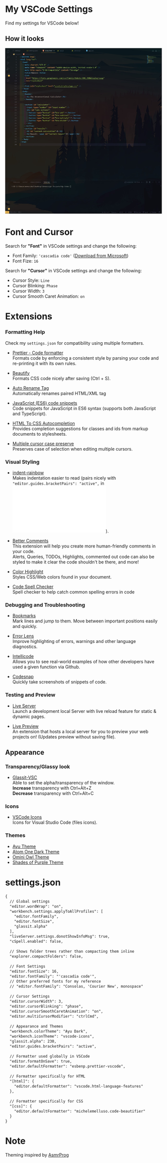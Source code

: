 # My VSCode Settings

Find my settings for VSCode below!

## How it looks

![vscode-screenshot](vscode-ss.jpg)

# Font and Cursor

Search for **"Font"** in VSCode settings and change the following:
- Font Family: `'cascadia code'` (<a href="https://github.com/microsoft/cascadia-code" target="_blank">Download from Microsoft</a>)
- Font Fize: `16`


Search for **"Cursor"** in VSCode settings and change the following:
- Cursor Style: `Line`
- Cursor Blinking: `Phase`
- Cursor Width: `3`
- Cursor Smooth Caret Animation: `on`


# Extensions

### Formatting Help
Check my `settings.json` for compatibility using multiple formatters.
- <a href="https://github.com/prettier/prettier-vscode" target="_blank">Prettier - Code formatter</a> <br>Formats code by enforcing a consistent style by parsing your code and re-printing it with its own rules.

- <a href="https://github.com/mike7515/code-beautifier" target="_blank">Beautify</a> <br>Formats CSS code nicely after saving (Ctrl + S).

- <a href="https://github.com/formulahendry/vscode-auto-rename-tag" target="_blank">Auto Rename Tag</a> <br>Automatically renames paired HTML/XML tag

- <a href="https://github.com/xabikos/vscode-javascript" target="_blank">JavaScript (ES6) code snippets</a> <br>Code snippets for JavaScript in ES6 syntax (supports both JavaScript and TypeScript).

- <a href="https://github.com/solnurkarim/HTML-to-CSS-autocompletion" target="_blank">HTML To CSS Autocompletion</a> <br>Provides completion suggestions for classes and ids from markup documents to stylesheets.

- <a href="https://github.com/Cardinal90/multi-cursor-case-preserve" target="_blank">Multiple cursor case preserve</a> <br>Preserves case of selection when editing multiple cursors.

### Visual Styling

- <a href="https://github.com/oderwat/vscode-indent-rainbow" target="_blank">indent-rainbow</a> <br>Makes indentation easier to read (pairs nicely with `"editor.guides.bracketPairs": "active",` in ![settings.json](settings.json)).

- <a href="https://github.com/aaron-bond/better-comments" target="_blank">Better Comments</a> <br>This extension will help you create more human-friendly comments in your code. <br>Alerts, 
Queries, TODOs, Highlights, commented out code can also be styled to make it clear the code shouldn't be there, and more!

- <a href="https://github.com/enyancc/vscode-ext-color-highlight" target="_blank">Color Highlight</a> <br>Styles CSS/Web colors found in your document.

- <a href="https://github.com/streetsidesoftware/vscode-spell-checker" target="_blank">Code Spell Checker</a> <br>Spell checker to help catch common spelling errors in code

### Debugging and Troubleshooting

- <a href="https://github.com/alefragnani/vscode-bookmarks" target="_blank">Bookmarks</a> <br>Mark lines and jump to them. Move between important positions easily and quickly.

- <a href="https://github.com/usernamehw/vscode-error-lens" target="_blank">Error Lens</a> <br>Improve highlighting of errors, warnings and other language diagnostics.

- <a href="https://github.com/MicrosoftDocs/intellicode" target="_blank">Intellicode</a> <br>Allows you to see real-world examples of how other developers have used a given function via Github.

- <a href="https://github.com/kufii/CodeSnap" target="_blank">Codesnap</a> <br>Quickly take screenshots of snippets of code.

### Testing and Preview

- <a href="https://github.com/ritwickdey/vscode-live-server" target="_blank">Live Server</a> <br>Launch a development local Server with live reload feature for static & dynamic pages.

- <a href="https://github.com/microsoft/vscode-livepreview" target="_blank">Live Preview</a> <br>An extension that hosts a local server for you to preview your web projects on! (Updates preview without saving file).

## Appearance

### Transparency/Glassy look
- <a href="https://github.com/hikarin522/GlassIt-VSC" target="_blank">Glassit-VSC</a> <br>Able to set the alpha/transparency of the window. <br><b>Increase</b> transparency with Ctrl+Alt+Z <br><b>Decrease</b> transparency with Ctrl+Alt+C

### Icons
- <a href="https://github.com/vscode-icons/vscode-icons" target="_blank">VSCode Icons</a> <br>Icons for Visual Studio Code (files icons).

### Themes
- <a href="https://github.com/ayu-theme/vscode-ayu" target="_blank">Ayu Theme</a>
- <a href="https://github.com/akamud/vscode-theme-onedark" target="_blank">Atom One Dark Theme</a>
- <a href="https://github.com/guilhermerodz/omni-owl" target="_blank">Omini Owl Theme</a>
- <a href="https://github.com/ahmadawais/shades-of-purple-vscode" target="_blank">Shades of Purple Theme</a>

# settings.json

```
{
  // Global settings
  "editor.wordWrap": "on",
  "workbench.settings.applyToAllProfiles": [
    "editor.fontFamily",
    "editor.fontSize",
    "glassit.alpha"
  ],
  "liveServer.settings.donotShowInfoMsg": true,
  "cSpell.enabled": false,

  // Shows folder trees rather than compacting them inline
  "explorer.compactFolders": false,

  // Font Settings
  "editor.fontSize": 16,
  "editor.fontFamily": "'cascadia code'",
  // Other preferred fonts for my reference
  // "editor.fontFamily": "Consolas, 'Courier New', monospace"

  // Cursor Settings
  "editor.cursorWidth": 3,
  "editor.cursorBlinking": "phase",
  "editor.cursorSmoothCaretAnimation": "on",
  "editor.multiCursorModifier": "ctrlCmd",

  // Appearance and Themes
  "workbench.colorTheme": "Ayu Dark",
  "workbench.iconTheme": "vscode-icons",
  "glassit.alpha": 230,
  "editor.guides.bracketPairs": "active",

  // Formatter used globally in VSCode
  "editor.formatOnSave": true,
  "editor.defaultFormatter": "esbenp.prettier-vscode",

  // Formatter specifically for HTML
  "[html]": {
    "editor.defaultFormatter": "vscode.html-language-features"
  },

  // Formatter specifically for CSS
  "[css]": {
    "editor.defaultFormatter": "michelemelluso.code-beautifier"
  }
}
```

# Note

Theming inspired by <a href="https://youtube.com/#AsmrProg" target="_blank">AsmrProg</a>
